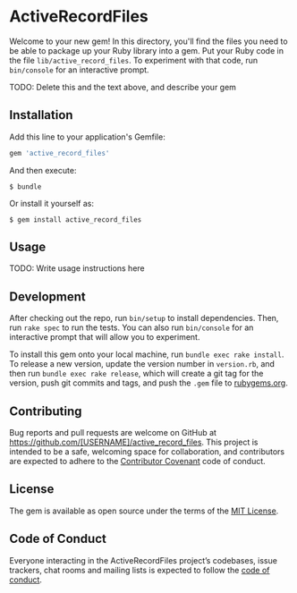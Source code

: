 # ActiveRecordFiles

Welcome to your new gem! In this directory, you'll find the files you need to be able to package up your Ruby library into a gem. Put your Ruby code in the file `lib/active_record_files`. To experiment with that code, run `bin/console` for an interactive prompt.

TODO: Delete this and the text above, and describe your gem

## Installation

Add this line to your application's Gemfile:

```ruby
gem 'active_record_files'
```

And then execute:

    $ bundle

Or install it yourself as:

    $ gem install active_record_files

## Usage

TODO: Write usage instructions here

## Development

After checking out the repo, run `bin/setup` to install dependencies. Then, run `rake spec` to run the tests. You can also run `bin/console` for an interactive prompt that will allow you to experiment.

To install this gem onto your local machine, run `bundle exec rake install`. To release a new version, update the version number in `version.rb`, and then run `bundle exec rake release`, which will create a git tag for the version, push git commits and tags, and push the `.gem` file to [rubygems.org](https://rubygems.org).

## Contributing

Bug reports and pull requests are welcome on GitHub at https://github.com/[USERNAME]/active_record_files. This project is intended to be a safe, welcoming space for collaboration, and contributors are expected to adhere to the [Contributor Covenant](http://contributor-covenant.org) code of conduct.

## License

The gem is available as open source under the terms of the [MIT License](http://opensource.org/licenses/MIT).

## Code of Conduct

Everyone interacting in the ActiveRecordFiles project’s codebases, issue trackers, chat rooms and mailing lists is expected to follow the [code of conduct](https://github.com/[USERNAME]/active_record_files/blob/master/CODE_OF_CONDUCT.md).
